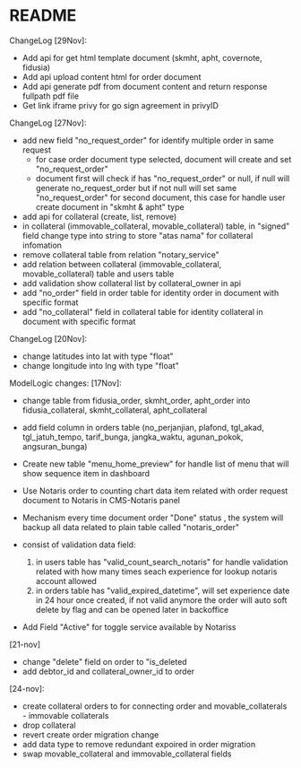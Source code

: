 # README

ChangeLog [29Nov]:
* Add api for get html template document (skmht, apht, covernote, fidusia)
* Add api upload content html for order document
* Add api generate pdf from document content and return response fullpath pdf file
* Get link iframe privy for go sign agreement in privyID


ChangeLog [27Nov]:
* add new field "no_request_order" for identify multiple order in same request
    - for case order document type selected, document will create and set "no_request_order"
    - document first will check if has "no_request_order" or null, if null will generate no_request_order but if not null will set same "no_request_order" for second document, this case for handle user create document in "skmht & apht" type
* add api for collateral (create, list, remove)
* in collateral (immovable_collateral, movable_collateral) table, in "signed" field change type into string to store "atas nama" for collateral infomation
* remove collateral table from relation "notary_service"
* add relation between collateral (immovable_collateral, movable_collateral) table and users table
* add validation show collateral list by collateral_owner in api
* add "no_order" field in order table for identity order in document with specific format
* add "no_collateral" field in collateral table for identity collateral in document with specific format

ChangeLog [20Nov]:
* change latitudes into lat with type "float"
* change longitude into lng with type "float"

ModelLogic changes:
[17Nov]:
- change table from fidusia_order, skmht_order, apht_order into fidusia_collateral, skmht_collateral, apht_collateral
- add field column in orders table (no_perjanjian, plafond, tgl_akad, tgl_jatuh_tempo, tarif_bunga, jangka_waktu, agunan_pokok, angsuran_bunga)
- Create new table "menu_home_preview" for handle list of menu that will show sequence item in dashboard


- Use Notaris order to counting chart data item related with order request document to Notaris in CMS-Notaris panel
- Mechanism every time document order "Done" status , the system will backup all data related to plain table called "notaris_order"
- consist of validation data field:
    1. in users table has "valid_count_search_notaris" for handle validation related with how many times seach experience for lookup notaris account allowed
    2. in orders table has "valid_expired_datetime", will set experience date in 24 hour once created, if not valid anymore the order will auto soft delete by flag and can be opened later in backoffice
- Add Field "Active" for toggle service available by Notariss

[21-nov]
- change "delete" field on order to "is_deleted
- add debtor_id and collateral_owner_id to order

[24-nov]:
- create collateral orders to for connecting order and movable_collaterals - immovable collaterals
- drop collateral
- revert create order migration change
- add data type to remove redundant expoired in order migration
- swap movable_collateral and immovable_collateral fields